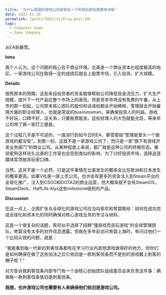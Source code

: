 ```yaml
---
title: '为什么美国的游戏公司容易在一个阶段后和玩家群体决裂'
date: 2022-11-28
permalink: /posts/2022/11/blog-post-28/
tags:
  - Computer Game
  - Game Company
---
```


从EA到暴雪。


**Intro**

我个人认为，这个问题的核心在于商业环境。北美是一个商业资本化程度极高的地区，一家游戏公司在取得一定的成绩后就会上股票市场，引入投资，扩大规模。

**Details**

按照原本的预期，这些来自投资者的资金能够帮助公司降低现金流压力，扩大生产规模，提升下一代产品在整个市场上的表现。但是资本市场没有免费的午餐，从上市的那一刻起，公司原本核心团队的股份和话语权都会开始稀释，管理层会开始雇佣大量的职业经理人，也就是常说的businessman，来确保投资人的利益。游戏不好玩，口碑不好，没关系，只要股票能涨，这些经理人的大包就能兑现，等来年公司垮了换一家打工便是。

这个过程几乎是不可逆的，一直进行到如今日的EA，暴雪那般“管理层里头一个做游戏的都没有”。到那一刻，这就不是一家游戏公司了，而只是一家“旗下有游戏开发业务部门”的商业公司。从某种程度上来说，鹅厂就是这种公司的终极形态。像顽皮狗这样驻扎北美的工作室也会受到类似的影响，为了讨好投资市场，选择追逐媒体奖项放弃玩家口碑。

当然，这并不是一个必然，只是这件事情在北美发生的概率会比在欧洲和日本发生的概率更高。如果V社是一家上市公司，也许会有更多的资金注入到Steam平台的全球化推广，注入到CSGO和DOTA2的商业运营，但大概率就不会有SteamOS，SteamDeck，HalfLife Alyx这些milestone级别的产品。

**Discussion**

在这一点上，企图扩张与全球化的游戏公司应当向索尼和育碧取经：如何在成功完成全球化和资本化的同时确保对核心游戏业务的专注与倾斜。

这是一个很复杂的话题，索尼似乎选择了招聘”懂游戏而且玩游戏“的全球管理团队，育碧没有太多的对外信息透露。但我在多年前访问育碧上海时，有问过他们一个比较尖锐的问题，就是：

”我能看到每一代新的刺客信条都有在学习行业内其他游戏做得好的地方，但你们是如何确保在做了这些加法之后它依旧是一款刺客信条而不是别的游戏戴上刺客的帽子呢？“

对方告诉我刺客信条内部专门有一个由核心创始团队组成委员会来负责这件事：确保每一款刺客信条依旧是刺客信条。

**我想，也许游戏公司也需要有人来确保他们依旧是游戏公司。**

